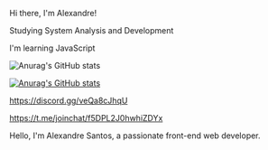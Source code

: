 Hi there, I'm Alexandre!

Studying System Analysis and Development

I'm learning JavaScript

![Anurag's GitHub stats](https://github-readme-stats.vercel.app/api?username=anuraghazra&show_icons=true)

[![Anurag's GitHub stats](https://github-readme-stats.vercel.app/api?username=alexandresantosal91)](https://github.com/anuraghazra/github-readme-stats)


https://discord.gg/veQa8cJhqU

https://t.me/joinchat/f5DPL2J0hwhiZDYx

Hello, I'm Alexandre Santos, a passionate front-end web developer.

